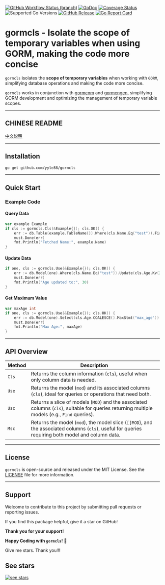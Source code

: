 [![GitHub Workflow Status (branch)](https://img.shields.io/github/actions/workflow/status/yyle88/gormcls/release.yml?branch=main&label=BUILD)](https://github.com/yyle88/gormcls/actions/workflows/release.yml?query=branch%3Amain)
[![GoDoc](https://pkg.go.dev/badge/github.com/yyle88/gormcls)](https://pkg.go.dev/github.com/yyle88/gormcls)
[![Coverage Status](https://img.shields.io/coveralls/github/yyle88/gormcls/master.svg)](https://coveralls.io/github/yyle88/gormcls?branch=main)
![Supported Go Versions](https://img.shields.io/badge/Go-1.22%2C%201.23-lightgrey.svg)
[![GitHub Release](https://img.shields.io/github/release/yyle88/gormcls.svg)](https://github.com/yyle88/gormcls/releases)
[![Go Report Card](https://goreportcard.com/badge/github.com/yyle88/gormcls)](https://goreportcard.com/report/github.com/yyle88/gormcls)

# gormcls - Isolate the scope of temporary variables when using GORM, making the code more concise

`gormcls` isolates the **scope of temporary variables** when working with `GORM`, simplifying database operations and making the code more concise.

`gormcls` works in conjunction with [gormcnm](https://github.com/yyle88/gormcnm) and [gormcngen](https://github.com/yyle88/gormcngen), simplifying GORM development and optimizing the management of temporary variable scopes.

---

## CHINESE README

[中文说明](README.zh.md)

---

## Installation

```bash
go get github.com/yyle88/gormcls
```

---

## Quick Start

### Example Code

#### Query Data

```go
var example Example
if cls := gormcls.Cls(&Example{}); cls.OK() {
	err := db.Table(example.TableName()).Where(cls.Name.Eq("test")).First(&example).Error
    must.Done(err)
    fmt.Println("Fetched Name:", example.Name)
}
```

#### Update Data

```go
if one, cls := gormcls.Use(&Example{}); cls.OK() {
    err := db.Model(one).Where(cls.Name.Eq("test")).Update(cls.Age.Kv(30)).Error
    must.Done(err)
    fmt.Println("Age updated to:", 30)
}
```

#### Get Maximum Value

```go
var maxAge int
if one, cls := gormcls.Use(&Example{}); cls.OK() {
	err := db.Model(one).Select(cls.Age.COALESCE().MaxStmt("max_age")).First(&maxAge).Error
	must.Done(err)
    fmt.Println("Max Age:", maxAge)
}
```

---

## API Overview

| Method | Description                                                                                                                                        |
|--------|----------------------------------------------------------------------------------------------------------------------------------------------------|
| `Cls`  | Returns the column information (`cls`), useful when only column data is needed.                                                                    |
| `Use`  | Returns the model (`mod`) and its associated columns (`cls`), ideal for queries or operations that need both.                                      |
| `Usc`  | Returns a slice of models (`MOD`) and the associated columns (`cls`), suitable for queries returning multiple models (e.g., `Find` queries).       |
| `Msc`  | Returns the model (`mod`), the model slice (`[]MOD`), and the associated columns (`cls`), useful for queries requiring both model and column data. |

---

## License

`gormcls` is open-source and released under the MIT License. See the [LICENSE](LICENSE) file for more information.

---

## Support

Welcome to contribute to this project by submitting pull requests or reporting issues.

If you find this package helpful, give it a star on GitHub!

**Thank you for your support!**

**Happy Coding with `gormcls`!** 🎉

Give me stars. Thank you!!!

## See stars
[![see stars](https://starchart.cc/yyle88/gormcls.svg?variant=adaptive)](https://starchart.cc/yyle88/gormcls)
